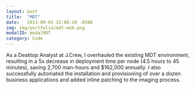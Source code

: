 ```yaml
---
layout: post
title:  "MDT"
date:   2013-09-01 15:08:10 -0500
img: img/portfolio/mdt-web.png
modalID: modalMDT
category: Code
---
```

As a Desktop Analyst at J.Crew, I overhauled the existing MDT environment, resulting in a 5x decrease in deployment time per node (4.5 hours to 45 minutes), saving 2,700 man-hours and $162,000 annually. I also successfully automated the installation and provisioning of over a dozen business applications and added inline patching to the imaging process.
